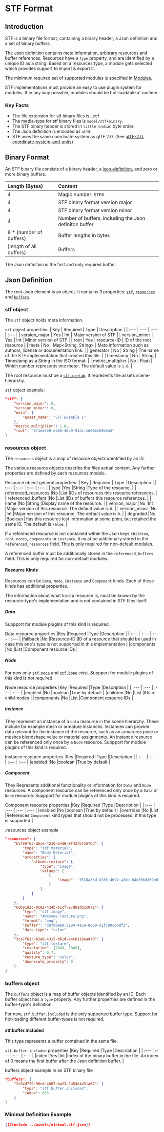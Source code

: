 
<!-- Licensed under CC-BY-4.0 (<https://creativecommons.org/licenses/by/4.0/>) -->

# STF Format

<!-- toc -->

## Introduction
STF is a binary file format, containing a binary header, a Json definition and a set of binary buffers.

The Json definition contains meta information, arbitrary resources and buffer references.
Resources have a `type` property, and are identified by a unique ID as a string.
Based on a resources type, a module gets selected which provides support to import & export it.

The minimum required set of supported modules is specified in [Modules](stf_modules.md).

STF implementations must provide an easy to use plugin system for modules. If in any way possible, modules should be hot-loadable at runtime.

### Key Facts
* The file extension for stf binary files is `.stf`.
* The media-type for stf binary files is `model/stf+binary`.
* The STF binary header is stored in `little endian` byte order.
* The Json definition is encoded as `utf8`.
* STF uses the same coordinate system as glTF 2.0. (See [glTF-2.0. coordinate-system-and-units](https://registry.khronos.org/glTF/specs/2.0/glTF-2.0.html#coordinate-system-and-units))

## Binary Format
An STF binary file consists of a binary header, a [json-definition](#json-definition), and zero or more binary buffers.

| Length (Bytes) | Content |
| :--- | :--- |
| 4 | Magic number: `STF0` |
| 4 | STF binary format version major |
| 4 | STF binary format version minor |
| 4 | Number of buffers, including the Json definiton buffer |
| 8 * {number of buffers} | Buffer lengths in bytes |
| {length of all buffers} | Buffers |

The Json definition is the first and only required buffer.

## Json Definition
The root Json element is an object. It contains 3 properties: [`stf`](#stf-object), [`resources`](#resources-object) and [`buffers`](#buffers-object).

### **stf** object
The `stf` object holds meta information.

`stf` object properties:
| Key | Required | Type | Description |
| :--- | :--- | :--- | :--- |
| version_major | Yes | Int | Major version of STF |
| version_minor | Yes | Int | Minor version of STF |
| root | Yes | resource-ID | ID of the root resource |
| meta | No | Map<String, String> | Meta information such as authors, license or documentation link. |
| generator | No | String | The name of the STF implementation that created this file. |
| timestamp | No | String | Timestamp as a String in the ISO format. |
| metric_multiplier | No | Float | Which number represents one meter. The default value is `1.0`. |

The root resource must be a [`stf.prefab`](modules/stf/stf_prefab.md). It represents the assets scene-hierarchy.

`stf` object example:
```json
"stf": {
	"version_major": 0,
	"version_minor": 0,
	"meta": {
		"asset_name": "STF Example 1"
	},
	"metric_multiplier": 1.0,
	"root": "5f1ea7e8-ee26-46c9-91dc-cd002cb9b0a5"
}
```

### **resources** object
The `resources` object is a map of resource objects identified by an ID.

The various resource objects describe the files actual content. Any further properties are defined by each resources module.

Resource object general properties:
| Key | Required | Type | Description |
| :--- | :--- | :--- | :--- |
| type |Yes |String |Type of the resource. |
| referenced_resources |No |List<Resource-ID> |IDs of resources this resource references. |
| referenced_buffers |No |List<Buffer-ID> |IDs of buffers this resource references. |
| name |No |String |Display name of the resource. |
| version_major |No |Int |Major version of this resource. The default value is `0`. |
| version_minor |No |Int |Major version of this resource. The default value is `0`. |
| degraded |No |Boolean |Has this resource lost information at some point, but retained the same ID. The default is `False`. |

If a referenced resource is not contained within the Json keys `children`, `root_nodes`, `components` or `instance`, it must be additionally stored in the `referenced_resources` field. This is only required for non-default modules.

A referenced buffer must be additionally stored in the `referenced_buffers` field. This is only required for non-default modules.

#### Resource Kinds
Resources can be `Data`, `Node`, `Instance` and `Component` kinds.
Each of these kinds has additional properties.

The information about what `kind` a resource is, must be known by the resource-type's implementation and is not contained in STF files itself.

##### Data
Suppport for module plugins of this kind is required.

Data resource properties
|Key |Required |Type |Description |
| :--- | :--- | :--- | :--- |
|fallback |No |Resource-ID |ID of a resource that should be used in case this one's type is not supported in this implementation |
|components |No |List<Resource-ID> |Component resource IDs |

##### Node
For now only [`stf.node`](modules/stf/stf_node.md) and [`stf.bone`](modules/stf/stf_bone.md) exist.
Suppport for module plugins of this kind is not required.

Node resource properties
|Key |Required |Type |Description |
| :--- | :--- | :--- | :--- |
|enabled |No |boolean |True by default |
|children |No |List<Resource-ID> |IDs of child-nodes |
|components |No |List<Resource-ID> |Component resource IDs |

##### Instance
They represent an instance of a `data` resource in the scene hierarchy.
These include for example mesh or armature instances.
Instances can provide data relevant for the instance of the resource, such as an armatures pose or meshes blendshape value or material assignments.
An instance resource can be referenced only once by a `Node` resource.
Suppport for module plugins of this kind is required.

Instance resource properties
|Key |Required |Type |Description |
| :--- | :--- | :--- | :--- |
|enabled |No |boolean |True by default |

##### Component
They Represents additional functionality or information for `Data` and `Node` resources.
A component resource can be referenced only once by a `Data` or `Node` resource.
Suppport for module plugins of this kind is required.

Component resource properties
|Key |Required |Type |Description |
| :--- | :--- | :--- | :--- |
|enabled |No |boolean |True by default |
|overrides |No |List<Resource-ID> |References `Component` kind types that should not be processed, if this type is supported |

.resources object example
```json
"resources": {
	"b5f96f63-d5ce-4210-b4d6-8f43fbf557dd": {
		"type": "stf.material",
		"name": "Body Material",
		"properties": {
			"albedo.texture": {
				"type": "image",
				"values": [
					{
						"image": "f518a35d-d788-4692-a2dd-84d036d259e8"
					}
				]
			}
		}
	},
	"60b9192c-0c82-434b-b1cf-27d8add2c071": {
		"type": "stf.image",
		"name": "Awesome Texture.png",
		"format": "png",
		"buffer": "d07b09a0-3184-4a39-8650-d1fc90c64df2",
		"data_type": "color"
	},
	"3ca7f62c-b2a8-4315-bb1d-e4c6118ead70": {
		"type": "stf.texture",
		"resolution": [2048, 2048],
		"quality": 0.7,
		"texture_type": "color",
		"downscale_priority": 0
	}
}
```

### **buffers** object
The `buffers` object is a map of buffer objects identified by an ID.
Each buffer object has a `type` property. Any further properties are defined in the buffer-type's definition.

For now, `stf.buffer.included` is the only supported buffer type. Support for hot-loading different buffer-types is not required.

#### stf.buffer.included
This type represents a buffer contained in the same file.

`stf.buffer.included` properties
|Key |Required |Type |Description |
| :--- | :--- | :--- | :--- |
|index |Yes |Int |Index of the binary buffer in the file. An index of 0 means the first buffer after the Json definition buffer. |

buffers object example in an STF binary file
```json
"buffers": {
	"2c04d7f9-96cd-4867-baf3-2a54d4d31a67": {
		"type": "stf.buffer.included",
		"index": 666
	}
}
```

### Minimal Definition Example
```json
{{#include ../assets/minimal.stf.json}}
```
